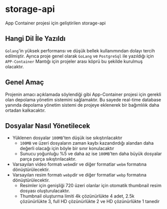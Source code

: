 # storage-api
App Container projesi için geliştirilen storage-api

## Hangi Dil İle Yazıldı
`Golang`'in yüksek performansı ve düşük bellek kullanımından dolayı tercih edilmiştir. Ayrıca proje genel olarak `GoLang` ve `PostgreSql` ile yazıldığı için `APP-Container` Mantığı için projeler arası köprü bu şekilde kurulmuş olacaktır.

## Genel Amaç
Projenin amacı açıklamada söylendiği gibi App-Container projesi için gerekli olan depolama yönetim sistemini sağlamaktır. Bu sayede real-time database yanında depolama yönetim sistemi de projeye eklenerek bir bağımlılık daha ortadan kalkacaktır.

## Dosyalar Nasıl Yönetilecek

- Yüklenen dosyalar `100MB`'ten düşük ise sıkıştırılacaktır
  - `100MB` ve üzeri dosyaların zaman kaybı kazandırdığı alandan daha değerli olacağı için böyle bir sınır konulacaktır
  - Sunucu yoğunluğu %5 ve daha az ise `100MB`'ten daha büyük dosyalar parça parça sıkıştırılacaktır.
- Varsayılan video formatı `webm`dir ve diğer formatlar `webm` formatına dönüştürülecektir.  
- Varsayılan resim formatı `webp`dir ve diğer formatlar `webp` formatına dönüştürülecektir.
  - Resimler için genişliği 720 üzeri olanlar için otomatik thumbnail resim dosyası oluşturulacaktır.
  - Thumbnail oluşturma limiti 4k çözünürlükte 4 adet, 2.5k çözünürlükte 3, full HD çözünürlükte 2 ve HD çözünürlükte 1 tanedir
  

  
